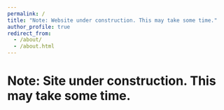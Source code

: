 ```yaml
---
permalink: /
title: "Note: Website under construction. This may take some time."
author_profile: true
redirect_from: 
  - /about/
  - /about.html
---
```

Note: Site under construction. This may take some time.
======
